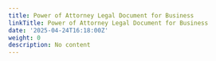 ```yaml
---
title: Power of Attorney Legal Document for Business
linkTitle: Power of Attorney Legal Document for Business
date: '2025-04-24T16:18:00Z'
weight: 0
description: No content
---
```



